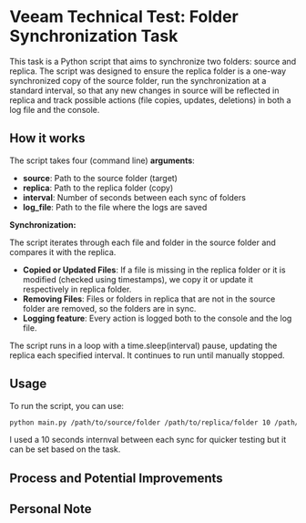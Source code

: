 # Veeam Technical Test: Folder Synchronization Task

This task is a Python script that aims to synchronize two folders: source and replica. The script was designed to ensure the replica folder is a one-way synchronized copy of the source folder, run the synchronization at a standard interval, so that any new changes in source will be reflected in replica and track possible actions (file copies, updates, deletions) in both a log file and the console.
 
## How it works 
The script takes four (command line) **arguments**:

- **source**: Path to the source folder (target)
- **replica**: Path to the replica folder (copy) 
- **interval**: Number of seconds between each sync of folders
- **log_file**: Path to the file where the logs are saved

**Synchronization:**

The script iterates through each file and folder in the source folder and compares it with the replica.
- **Copied or Updated Files**: If a file is missing in the replica folder or it is modified (checked using timestamps), we copy it or update it respectively in replica folder. 
- **Removing Files**: Files or folders in replica that are not in the source folder are removed, so the folders are in sync. 
- **Logging feature**: Every action is logged both to the console and the log file.

The script runs in a loop with a time.sleep(interval) pause, updating the replica each specified interval. It continues to run until manually stopped.

## Usage 

To run the script, you can use:

```bash
python main.py /path/to/source/folder /path/to/replica/folder 10 /path/to/logs.txt
```

I used a 10 seconds internval between each sync for quicker testing but it can be set based on the task. 

## Process and Potential Improvements 

## Personal Note 